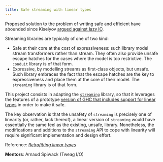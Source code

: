 ```yaml
---
title: Safe streaming with linear types
---
```


Proposed solution to the problem of writing safe and efficient have
abounded since Kiselyov [argued against lazy IO][iteratees].

Streaming libraries are typically of one of two kind:

- Safe at their core at the cost of expressiveness: such library model
  stream transformers rather than stream. They often also provide unsafe
  escape hatches for the cases where the model is too
  restrictive. The `conduit` library is of that form.
- Expressive, by modelling streams as first-class objects, but
  unsafe. Such library embraces the fact that the escape hatches are
  the key to expressiveness and place them at the core of their
  model. The `streaming` library is of that form.

This project consists in adapting the [`streaming`][streaming]
library, so that it leverages the features of a
prototype
[version of GHC that includes support for linear types][linear-prototype] in
order to make it safe.

The key observation is that the unsafety of `streaming` is precisely
one of linearity (or, rather, lack thereof), a linear version of
`streaming` would have essentially the same feel as the existing,
unsafe, library. Nonetheless, the modifications and additions to the
`streaming` API to cope with linearity will require significant
implementation and design effort.

Reference: [_Retrofitting linear types_][linear-types]

**Mentors**: Arnaud Spiwack (Tweag I/O)

[iteratees]: http://dx.doi.org/10.1007/978-3-642-29822-6_15
[linear-types]: https://github.com/tweag/linear-types/releases/download/v1.0/hlt.pdf
[linear-prototype]: https://github.com/tweag/ghc/tree/linear-types
[streaming]: https://www.stackage.org/lts-8.6/package/streaming-0.1.4.5
